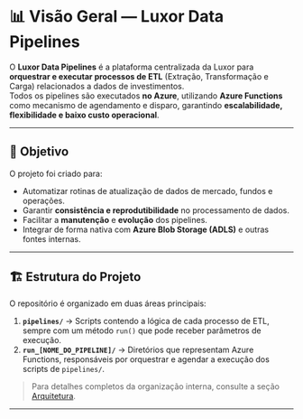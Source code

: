 # 📊 Visão Geral — Luxor Data Pipelines

O **Luxor Data Pipelines** é a plataforma centralizada da Luxor para **orquestrar e executar processos de ETL** (Extração, Transformação e Carga) relacionados a dados de investimentos.  
Todos os pipelines são executados **no Azure**, utilizando **Azure Functions** como mecanismo de agendamento e disparo, garantindo **escalabilidade, flexibilidade e baixo custo operacional**.

---

## 🎯 Objetivo

O projeto foi criado para:

- Automatizar rotinas de atualização de dados de mercado, fundos e operações.
- Garantir **consistência e reprodutibilidade** no processamento de dados.
- Facilitar a **manutenção** e **evolução** dos pipelines.
- Integrar de forma nativa com **Azure Blob Storage (ADLS)** e outras fontes internas.

---

## 🏗 Estrutura do Projeto

O repositório é organizado em duas áreas principais:

1. **`pipelines/`** → Scripts contendo a lógica de cada processo de ETL, sempre com um método `run()` que pode receber parâmetros de execução.
2. **`run_[NOME_DO_PIPELINE]/`** → Diretórios que representam Azure Functions, responsáveis por orquestrar e agendar a execução dos scripts de `pipelines/`.

> Para detalhes completos da organização interna, consulte a seção [Arquitetura](architecture.md).

---
